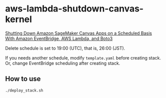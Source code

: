 # aws-lambda-shutdown-canvas-kernel


[Shutting Down Amazon SageMaker Canvas Apps on a Scheduled Basis With Amazon EventBridge, AWS Lambda, and Boto3](https://medium.com/swlh/shutting-down-amazon-sagemaker-studio-kernelgateways-automatically-with-aws-lambda-41e93afef06b)

Delete schedule is set to 19:00 (UTC), that is, 26:00 (JST).


If you needs another schedule, modify `template.yaml` before creating stack. Or, change EventBridge scheduling after creating stack.

## How to use

```
./deploy_stack.sh
```

